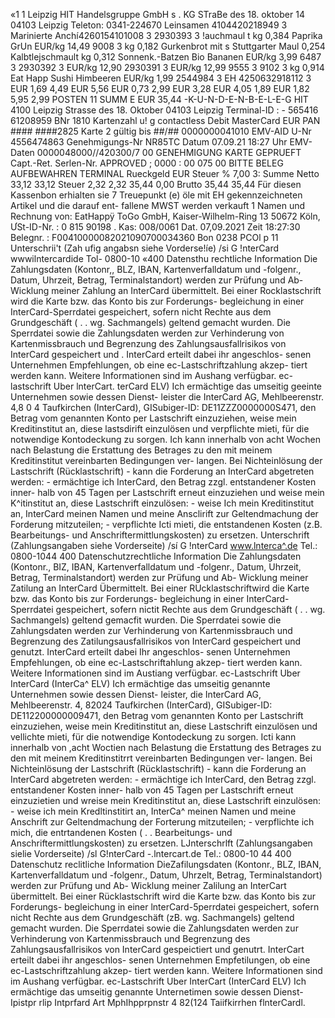 «1 1 Leipzig HIT Handelsgruppe GmbH s . KG STraBe des 18. oktober 14 04103 Leipzig Teleton: 0341-224670 Leinsamen 4104420218949 3 Marinierte Anchí4260154101008 3 2930393 3 !auchmaul t kg 0,384 Paprika GrUn EUR/kg 14,49 9008 3 kg 0,182 Gurkenbrot mit s Stuttgarter Maul 0,254 Kalbtlejschmault kg 0,312 Sonnenk.-Batzen Bio Bananen EUR/kg 3,99 6487 3 2930392 3 EUR/kg 12,90 2930391 3 EUR/kg 12,99 9555 3 9102 3 kg 0,914 Eat Happ Sushi Himbeeren EUR/kg 1,99 2544984 3 EH 4250632918112 3 EUR 1,69 4,49 EUR 5,56 EUR 0,73 2,99 EUR 3,28 EUR 4,05 1,89 EUR 1,82 5,95 2,99 POSTEN 11 SUMM E EUR 35,44 -K-U-N-D-E-N-B-E-L-E-G HIT 4100 Leipzig Strasse des 18. Oktober 04103 Leipzig Terminal-ID : - 565416 61208959 BNr 1810 Kartenzahl u! g contactless Debit MasterCard EUR PAN #### ####2825 Karte 2 gültig bis ##/## 0000000041010 EMV-AID U-Nr 4556474863 Genehmigungs-Nr NR85TC Datum 07.09.21 18:27 Uhr EMV-Daten 0000048000//420300/7 00 GENEHMIGUNG KARTE GEPRUEFT Capt.-Ret. Serlen-Nr. APPROVED ; 0000 : 00 075 00 BITTE BELEG AUFBEWAHREN TERMINAL Rueckgeld EUR Steuer % 7,00 3: Summe Netto 33,12 33,12 Steuer 2,32 2,32 35,44 0,00 Brutto 35,44 35,44 Für diesen Kassenbon erhialten sie 7 Treuepunkt (e) öle mit EH gekennzeichneten Artikel und die darauf ent- fallene MWST werden verkauft 1 Namen und Rechnung von: EatHappÿ ToGo GmbH, Kaiser-Wilhelm-Ring 13 50672 Köln, ƯSt-ID-Nr. : 0 815 90198 . Kas: 008/0061 Dat. 07,09.2021 Zeit 18:27:30 Belegnr. : F00410000082021090700034360 Bon 0238 PCOl p 11 Unterschrii't (Zah ufig angabsn siehe Vorderse!íe) /si G !nterCard wwwilntercardide Tol- 0800-10 «400 Datensthu rechtliche Information Die Zahlungsdaten (Kontonr,, BLZ, IBAN, Kartenverfalldatum und -folgenr., Datum, Uhrzeit, Betrag, Terminalstandort) werden zur Prüfung und Ab- Wicklung meiner Zahlung an InterCard übermittelt. Bei einer Rocklastschrift wird die Karte bzw. das Konto bis zur Forderungs- begleichung in einer InterCard-Sperrdatei gespeichert, sofern nicht Rechte aus dem Grundgeschäft ( . . wg. Sachmangels) geltend gemacht wurden. Die Sperrdatei sowie die Zahlungsdaten werden zur Verhinderung von Kartenmissbrauch und Begrenzung des Zahlungsausfallrisikos von InterCard gespeichert und . InterCard erteilt dabei ihr angeschlos- senen Unternehmen Empfehlungen, ob eine ec-Lastschriftzahlung akzep- tiert werden kann. Weitere Informationen sind im Aushang verfügbar. ec-lastschrift Uber lnterCart. terCard ELV) Ich ermächtige das umseitig geeinte Unternehmen sowie dessen Dienst- leister die InterCard AG, Mehlbeerenstr. 4,8 0 4 Taufkirchen (InterCard), GISubiger-ID: DE11ZZZ0000000S471, den Betrag vom genannten Konto per Lastschrift einzuziehen, weise mein Kreditinstitut an, diese lastsdirift einzulösen und verpflichte mieti, für die notwendige Kontodeckung zu sorgen. Ich kann innerhalb von acht Wochen nach Belastung die Erstattung des Betrages zu den mit meinem Kreditinstitut vereinbarten Bedingungen ver- langen. Bei Nichteinlösung der Lastschrift (Rücklastschrift) - kann die Forderung an InterCard abgetreten werden: - ermächtige ich InterCard, den Betrag zzgl. entstandener Kosten inner- halb von 45 Tagen per Lastschrift erneut einzuziehen und weise mein K^itinstitut an, diese Lastschrift einzulösen: - weise Ich mein Kreditinstitut an, InterCard meinen Namen und meine Ansclirift zur Geltendmachung der Forderung mitzuteilen; - verpflichte Icti mieti, die entstandenen Kosten (z.B. Bearbeitungs- und Anschriftermittlungskosten) zu ersetzen. Unterschrift (Zahlungsangaben siehe Vorderseite) /sí G !nterCard www.lnterca^.de Tel.: 0800-1044 400 Datenschutzrechtliche Information Die Zahlungsdaten (Kontonr., BIZ, IBAN, Kartenverfalldatum und -folgenr., Datum, Uhrzeit, Betrag, Terminalstandort) werden zur Prüfung und Ab- Wicklung meiner Zatilung an InterCard Übermittelt. Bei einer RUcklastschriftwird die Karte bzw. das Konto bis zur Forderungs- begleichung in einer InterCard-Sperrdatei gespeichert, sofern nictit Rechte aus dem Grundgeschäft ( . . wg. Sachmangels) geltend gemacfit wurden. Die Sperrdatei sowie die Zahlungsdaten werden zur Verhinderung von Kartenmissbrauch und Begrenzung des Zatilungsausfallrisikos von InterCard gespeichert und genutzt. InterCard erteilt dabei Ihr angeschlos- senen Unternehmen Empfehlungen, ob eine ec-Lastschriftahlung akzep- tiert werden kann. Weitere Informationen sind im Austiang verfügbar. ec-Lastschrift Uber InterCard (InterCa^ ELV) Ich ermächtige das umseitig genannte Unternehmen sowie dessen Dienst- leister, die InterCard AG, Mehlbeerenstr. 4, 82024 Taufkirchen (InterCard), GISubiger-ID: DE112200000009471, den Betrag vom genannten Konto per Lastschrift einzuziehen, weise mein Kreditinstitut an, diese Lastschrift einzulösen und vellichte mieti, für die notwendige Kontodeckung zu sorgen. Icti kann innerhalb von ,acht Woctien nach Belastung die Erstattung des Betrages zu den mit meinem Kreditinstitrrt vereinbarten Bedingungen ver- langen. Bei Nichteinlösung der Lastschrift (Rücklastschrift) - kann die Forderung an InterCard abgetreten werden: - ermächtige ich InterCard, den Betrag zzgl. entstandener Kosten inner- halb von 45 Tagen per Lastschrift erneut einzuzietien und wreise mein Kreditinstitut an, diese Lastschrift einzulösen: - weise ich mein Kredltinstitirt an, InterCa^ meinen Namen und meine Anschrift zur Geltendmachung der Forterung mitzuteilen; - verpflichte ich mich, die entrtandenen Kosten ( . . Bearbeitungs- und Anschriftermittlungskosten) zu ersetzen. LJnterschrlft (Zahlungsangaben sielie Vorderseite) /sl G!nterCard -.lntercart.de Tel.: 0800-10 44 400 Datenschutz reclitliche Information DieZafilungsdaten (Kontonr., BLZ, IBAN, Kartenverfalldatum und -folgenr., Datum, Uhrzelt, Betrag, Terminalstandort) werden zur Prüfung und Ab- Wicklung meiner Zalilung an InterCart übermittelt. Bei einer Rücklastschrift wird die Karte bzw. das Konto bis zur Forderungs- begleichung in einer lnterCard-5perrdatei gespeichert, sofern nicht Rechte aus dem Grundgeschäft (zB. wg. Sachmangels) geltend gemacht wurden. Die Sperrdatei sowie die Zahlungsdaten werden zur Verhinderung von Kartenmissbrauch und Begrenzung des Zahlungsausfallrisikos von InterCard gespeictiert und genutrt. InterCart erteilt dabei ihr angeschlos- senen Unternehmen Empfetilungen, ob eine ec-Lastschriftzahlung akzep- tiert werden kann. Weitere Informationen sind im Aushang verfügbar. ec-Lastschrift Uber InterCart (InterCard ELV) Ich ermächtige das umseitig genannte Unternetimen sowie dessen Dienst- Ipistpr rlip Intprfard Art MphIhpprpnstr 4 82(124 Taiifkirrhen flnterCardl.